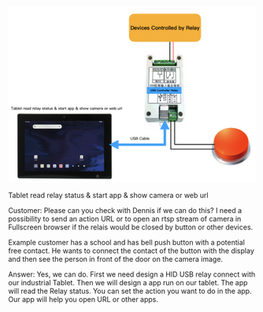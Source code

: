 ![Industrial Tablet Relay controller](./Documents/Relay%20Controller.png)

Tablet read relay status & start app & show camera or web url

Customer:
Please can you check with Dennis if we can do this? I need a possibility to send an action URL or to open an rtsp stream of camera in Fullscreen browser if the relais would be closed by button or other devices.

Example customer has a school and has bell push button with a potential free contact. He wants to connect the contact of the button with the display and then see the person in front of the door on the camera image.

Answer:
Yes, we can do. First we need design a HID USB relay connect with our industrial Tablet. Then we will design a app run on our tablet. The app will read the Relay status. You can set the action you want to do in the app. Our app will help you open URL or other apps.
